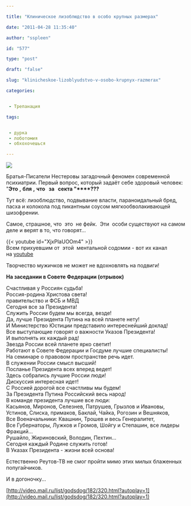 ```yaml
---

title: "Клиническое лизоблюдство в особо крупных размерах"

date: "2011-04-28 11:35:40"

author: "sspleen"

id: "577"

type: "post"

draft: "false"

slug: "klinicheskoe-lizoblyudstvo-v-osobo-krupnyx-razmerax"

categories:


 - Трепанация

tags:


 - дурка
 - лоботомия
 - обхохочешься

---
```

[![](/uploads/2012/05/фимоз-головного-мозга.jpg)](/2011/04/klinicheskoe-lizoblyudstvo-v-osobo-krupnyx-razmerax/fimoz-golovnogo-mozga/)  
  
Братья-Писатели Нестеровы загадочный феномен современной психиатрии. Первый вопрос, который задаёт себе здоровый человек: "**Это** **,** **бля** **,** **что   за   секта "****???**  
  
Тут всё: лизоблюдство, подвывание власти, параноидальный бред, пасха и колокола под пикантным соусом мягкообволакивающей шизофрении.  
  
Самое, страшное, что  это  не фейк.  Эти  особи существуют на самом деле и верят в то, что говорят...  
  
{{< youtube id="XjxPlaUOOm4" >}}  
Всем прихуевшим от  этой  ментальной содомии - вот их канал на [youtube](http://www.youtube.com/user/Nesterovymetlickie#p/a/u/1/p6E0pj5JOtU)  
  
Творчество мужичков не может не вдохновлять на подвиги!  

**На заседании в Совете Федерации (отрывок)**

  

  

Счастливая у Россиян судьба!  
Россия-родина Христова света!  
правительство и ФСБ и МВД  
Сегодня все за Президента!  
Служить России будем мы всегда, везде!  
Да, лучше Президента Путина на всей планете нету!  
И Министерство Юстиции представило интереснейший доклад!  
Все выступающие говорят о важности Указов Президента!  
И выполнять их каждый рад!  
Звезда России всей планете ярко светит!  
Работают в Совете Федерации и Госдуме лучшие специалисты!  
На семинаре о правовом пространстве речь идет.  
В служении России смысл высший!  
Посланье Президента всех вперед ведет!  
Здесь собрались лучшие России люди!  
Дискуссия интересная идет!  
С Россией дорогой все счастливы мы будем!  
За Президента Путина Российский весь народ!  
В команде президента лучшие все люди:  
Касьянов, Миронов, Селезнев, Патрушев, Грызлов и Ивановы,  
Устинов, Слиска, примаков, Баклай, Чайка, Рогозин и Вешняков,  
Все Военачальники: Квашнин, Трошев и весь Генералитет,  
Все Губернаторы, Лужков и Громов, Шойгу и Степашин, все лидеры Фракций…  
Рушайло, Жириновский, Володин, Пехтин…  
Сегодня каждый Родине служить готов!  
В Указах Президента - жизни всей основа!

  

  

Естественно Реутов-ТВ не смог пройти мимо этих милых блаженных попугайчиков.

  
  
И в догоночку...  
  
[http://video.mail.ru/list/godsdog/182/320.html?autoplay=1](http://video.mail.ru/list/godsdog/182/320.html?autoplay=1)
